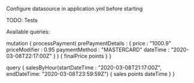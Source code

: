 Configure datasource in application.yml before starting

TODO: Tests

Available queries:

mutation {
    processPayment(
        prePaymentDetails : {
        price : "1000.9"
        priceModifier : 0.95
        paymentMethod : "MASTERCARD"
        dateTime : "2020-03-08T22:17:00Z"
        }
    ) {
    finalPrice
    points
    }
}

query {
    salesByHour(startDateTime : "2020-03-08T21:17:00Z",
        endDateTime:  "2020-03-08T23:59:59Z") 
    {
        sales
        points
        dateTime
    }
}

